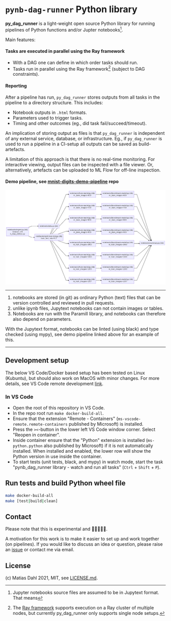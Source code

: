 # `pynb-dag-runner` Python library

**py_dag_runner** is a light-weight open source Python library for running pipelines of Python functions and/or Jupter notebooks[^jupytext].

Main features:

#### Tasks are executed in parallel using the Ray framework
 - With a DAG one can define in which order tasks should run.
 - Tasks run in parallel using the Ray framework[^ray] (subject to DAG constraints).

#### Reporting

After a pipeline has run, `py_dag_runner` stores outputs from all tasks in the pipeline to a directory structure. This includes:

- Notebook outputs in `.html` formats.
- Parameters used to trigger tasks.
- Timing and other outcomes (eg., did task fail/succeed/timeout).

An implication of storing output as files is that `py_dag_runner` is independent of any external service, database, or infrastructure. Eg., if `py_dag_runner` is used to run a pipeline in a CI-setup all outputs can be saved as build-artefacts.

A limitation of this approach is that there is no real-time monitoring. For interactive viewing, output files can be inspected with a file viewer. Or, alternatively, artefacts can be uploaded to ML Flow for off-line inspection.

#### Demo pipeline, see [mnist-digits-demo-pipeline](https://github.com/pynb-dag-runner/mnist-digits-demo-pipeline) repo

![task-dependencies.png](./assets/task-dependencies.png)

----

[^jupytext]: Jupyter notebooks source files are assumed to be in Jupytext format. That means
   1. notebooks are stored (in git) as ordinary Python (text) files that can be version controlled and reviewed in pull requests.
   2. unlike ipynb files, Jupytext notebooks can not contain images or tables.
   3. Notebooks are run with the Paramill library, and notebooks can therefore also depend on parameters.

   With the Jupytext format, notebooks can be linted (using black) and type checked (using mypy), see demo pipeline linked above for an example of this.

[^ray]: The [Ray framework](https://www.ray.io/) supports execution on a Ray cluster of multiple nodes, but currently py_dag_runner only supports single node setups.

----

## Development setup

The below VS Code/Docker based setup has been tested on Linux (Kubuntu), but should also work on MacOS with minor changes. For more details, see VS Code remote development [link](https://code.visualstudio.com/docs/remote/remote-overview).

### In VS Code
- Open the root of this repository in VS Code.
- In the repo root run `make docker-build-all`.
- Ensure that the extension "Remote - Containers" (`ms-vscode-remote.remote-containers` published by Microsoft) is installed.
- Press the `><`-button in the lower left VS Code window corner. Select "Reopen in container".
- Inside container ensure that the "Python" extension is installed (`ms-python.python` also published by Microsoft) if it is not automatically installed. When installed and enabled, the lower row will show the Python version in use inside the container.
- To start tests (unit tests, black, and mypy) in watch mode, start the task "pynb_dag_runner library - watch and run all tasks" (`Ctrl` + `Shift` + `P`).

## Run tests and build Python wheel file

```bash
make docker-build-all
make [test|build|clean]
```


## Contact

Please note that this is experimental and 🚧🚧🚧🚧🚧.

A motivation for this work is to make it easier to set up and work together (on pipelines). If you would like to discuss an idea or question, please raise an [issue](https://github.com/pynb-dag-runner/mnist-digits-demo-pipeline/issues) or contact me via email.

## License

(c) Matias Dahl 2021, MIT, see [LICENSE.md](./LICENSE.md).

